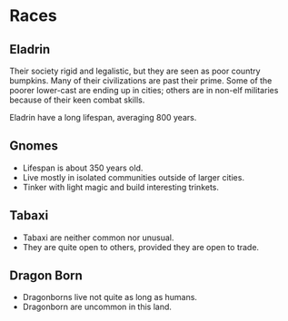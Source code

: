 # Races 

## Eladrin

Their society rigid and legalistic, but they are seen as 
poor country bumpkins. Many of their civilizations are past their prime. Some of the 
poorer lower-cast are ending up in cities; others are in
non-elf militaries because of their keen combat skills.

Eladrin have a long lifespan, averaging 800 years. 





## Gnomes

* Lifespan is about 350 years old.
* Live mostly in isolated communities outside of larger cities.
* Tinker with light magic and build interesting trinkets.





## Tabaxi

* Tabaxi are neither common nor unusual. 
* They are quite open to others, provided they are open to trade.




## Dragon Born

* Dragonborns live not quite as long as humans. 
* Dragonborn are uncommon in this land.



